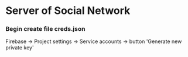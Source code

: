 # Server of Social Network

### Begin create file creds.json

Firebase -> Project settings -> Service accounts -> button 'Generate new private key'
